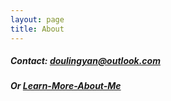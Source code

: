 ```yaml
---
layout: page
title: About
---
```


##### Contact: doulingyan@outlook.com

##### Or [Learn-More-About-Me](http://lingyea.xyz/me/)
